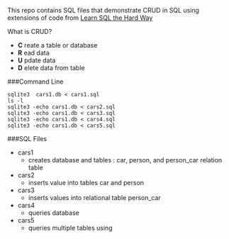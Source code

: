 This repo contains SQL files that demonstrate  CRUD  in SQL using extensions of code from [Learn SQL the Hard Way](http://sql.learncodethehardway.org)

What is CRUD?
* **C** reate a table or database
* **R** ead data
* **U** pdate data
* **D** elete data from table

###Command Line 
```
sqlite3  cars1.db < cars1.sql
ls -l
sqlite3 -echo cars1.db < cars2.sql
sqlite3 -echo cars1.db < cars3.sql
sqlite3 -echo cars1.db < cars4.sql
sqlite3 -echo cars1.db < cars5.sql
```

###SQL Files
* cars1 
	- creates database and tables : car, person, and person_car relation table
* cars2 
	- inserts value into tables car and person
* cars3 
	- inserts values into relational table person_car
* cars4 
	- queries database
* cars5 
	- queries multiple tables using
